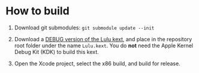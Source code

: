 # How to build

1. Download git submodules:
  ```git submodule update --init```

1. Download a [DEBUG version of the Lulu kext](https://github.com/acidanthera/lilu/releases), and place in the repository root folder under the name `Lulu.kext`.  You do **not** need the Apple Kernel Debug Kit (KDK) to build this kext.

1. Open the Xcode project, select the x86 build, and build for release.
